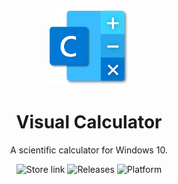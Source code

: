 <p align="center">
  <img width="128" src="assets/logo.png">
</p>

<h1 align="center">Visual Calculator</h1>
<p align="center">A scientific calculator for Windows 10.</p>

<p align="center">
  <a style="text-decoration:none" href="https://www.microsoft.com/store/apps/9N4TKQGXNG9C">
    <img src="https://img.shields.io/badge/Microsoft%20Store-Download-orange.svg?style=flat-square" alt="Store link" />
  </a>
  <a style="text-decoration:none" href="https://github.com/oliver-hamilton/visual-calculator/releases/">
    <img src="https://img.shields.io/github/release/oliver-hamilton/visual-calculator.svg?label=latest%20version&style=flat-square" alt="Releases" />
  </a>
  <a style="text-decoration:none">
    <img src="https://img.shields.io/badge/platform-windows%2010%20%7C%20uwp-yellow.svg?style=flat-square" alt="Platform" />
  </a>
</p>
